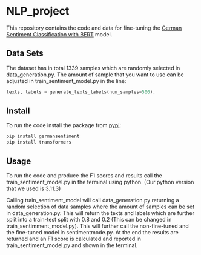 # NLP_project

This repository contains the code and data for fine-tuning the [German Sentiment Classification with BERT](https://github.com/oliverguhr/german-sentiment) model. 

## Data Sets
The dataset has in total 1339 samples which are randomly selected in data_generation.py. The amount of sample that you want to use can be adjusted in train_sentiment_model.py in the line:
```python
texts, labels = generate_texts_labels(num_samples=500). 
``` 


## Install 

To run the code install the package from [pypi](https://pypi.org/project/germansentiment/):

```bash
pip install germansentiment
pip install transformers
```

## Usage

To run the code and produce the F1 scores and results call the train_sentiment_model.py in the terminal using python. (Our python version that we used is 3.11.3)

Calling train_sentiment_model will call data_generation.py returning a random selection of data samples where the amount of samples can be set in data_generation.py. This will return the texts and labels which are further split into a train-test split with 0.8 and 0.2 (This can be changed in train_sentimment_model.py). This will further call the non-fine-tuned and the fine-tuned model in sentimentmode.py. At the end the results are returned and an F1 score is calculated and reported in train_sentiment_model.py and shown in the terminal.